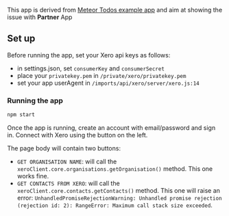 This app is derived from [Meteor Todos example app](https://github.com/meteor/todos) and aim at showing the issue with **Partner** App

## Set up

Before running the app, set your Xero api keys as follows:

- in settings.json, set `consumerKey` and `consumerSecret`
- place your `privatekey.pem` in `/private/xero/privatekey.pem`
- set your app userAgent in `/imports/api/xero/server/xero.js:14`

### Running the app

```bash
npm start
```
Once the app is running, create an account with email/password and sign in.
Connect with Xero using the button on the left.

The page body will contain two buttons:
- `GET ORGANISATION NAME`: will call the `xeroClient.core.organisations.getOrganisation()` method. This one works fine.
- `GET CONTACTS FROM XERO`: will call the `xeroClient.core.contacts.getContacts()` method. This one will raise an error:
`UnhandledPromiseRejectionWarning: Unhandled promise rejection (rejection id: 2): RangeError: Maximum call stack size exceeded`.
